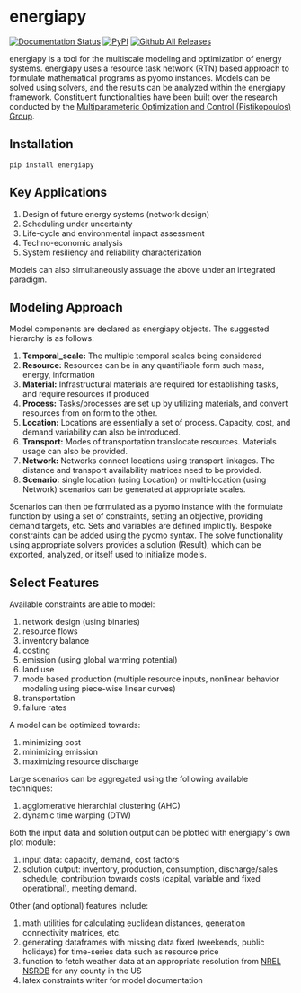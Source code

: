 # energiapy


[![Documentation Status](https://readthedocs.org/projects/energiapy/badge/)](https://energiapy.readthedocs.io/en/latest/)
[![PyPI](https://img.shields.io/pypi/v/energiapy.svg)](https://pypi.org/project/energiapy)
[![Github All Releases](https://img.shields.io/github/downloads/cacodcar/https://github.com/TAMUparametric/energiapy/total.svg)]()


energiapy is a tool for the multiscale modeling and optimization of energy systems. energiapy uses a resource task network (RTN) based approach to formulate mathematical programs as pyomo instances. Models can be solved using solvers, and the results can be analyzed within the energiapy framework. 
Constituent functionalities have been built over the research conducted by the [Multiparameteric Optimization and Control (Pistikopoulos) Group](https://parametric.tamu.edu/).


## Installation

    pip install energiapy

## Key Applications

1. Design of future energy systems (network design)
2. Scheduling under uncertainty
3. Life-cycle and environmental impact assessment
4. Techno-economic analysis 
5. System resiliency and reliability characterization

Models can also simultaneously assuage the above under an integrated paradigm.

## Modeling Approach

Model components are declared as energiapy objects. The suggested hierarchy is as follows:

1. **Temporal_scale:** The multiple temporal scales being considered
2. **Resource:** Resources can be in any quantifiable form such mass, energy, information
3. **Material:** Infrastructural materials are required for establishing tasks, and require resources if produced 
4. **Process:** Tasks/processes are set up by utilizing materials, and convert resources from on form to the other.
5. **Location:** Locations are essentially a set of process. Capacity, cost, and demand variability can also be introduced.
6. **Transport:** Modes of transportation translocate resources. Materials usage can also be provided.
7. **Network:** Networks connect locations using transport linkages. The distance and transport availability matrices need to be provided. 
8. **Scenario:** single location (using Location) or multi-location (using Network) scenarios can be generated at appropriate scales.

Scenarios can then be formulated as a pyomo instance with the formulate function by using a set of constraints, setting an objective, providing demand targets, etc. Sets and variables are defined implicitly. Bespoke constraints can be added using the pyomo syntax. The solve functionality using appropriate solvers provides a solution (Result), which can be exported, analyzed, or itself used to initialize models. 

## Select Features

Available constraints are able to model:

1. network design (using binaries)
2. resource flows
3. inventory balance
4. costing
5. emission (using global warming potential)
6. land use
7. mode based production (multiple resource inputs, nonlinear behavior modeling using piece-wise linear curves)
8. transportation
9. failure rates

A model can be optimized towards:

1. minimizing cost
2. minimizing emission
3. maximizing resource discharge

Large scenarios can be aggregated using the following available techniques:

1. agglomerative hierarchial clustering (AHC)
2. dynamic time warping (DTW)

Both the input data and solution output can be plotted with energiapy's own plot module:

1. input data: capacity, demand, cost factors
2. solution output: inventory, production, consumption, discharge/sales schedule; contribution towards costs (capital, variable and fixed operational), meeting demand.

Other (and optional) features include:

1. math utilities for calculating euclidean distances, generation connectivity matrices, etc.
2. generating dataframes with missing data fixed (weekends, public holidays) for time-series data such as resource price
3. function to fetch weather data at an appropriate resolution from [NREL NSRDB](https://nsrdb.nrel.gov/) for any county in the US
4. latex constraints writer for model documentation



